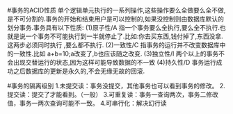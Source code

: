#事务的ACID性质
单个逻辑单元执行的一系列操作,这些操作要么全做要么全不做,是不可分割的.事务的开始和结束用户是可以控制的,如果没控制则由数据库默认的划分事务.事务具有以下性质:
(1)原子性/A
    指一个事务要么全执行,要么全不执行.也就是说一个事务不可能执行到一半就停止了.比如:你去买东西,钱付掉了,东西没拿.这两步必须同时执行 ,要么都不执行.
(2)一致性/C
   指事务的运行并不改变数据库中的一致性.比如 a+b=10;a改变了,b也应该随之改变.
(3)独立性/I
   两个以上的事务不会出现交替运行的状态,因为这样可能导致数据的不一致
(4)持久性/D
   事务运行成功之后数据库的更新是永久的,不会无缘无故的回滚.


#事务的隔离级别
1.未提交读：事务没提交，其他事务也可以看到事务的修改。
2.提交读：提交了才能看到。（一般）
3.可重复读：事务一查询两次，事务二修改值，事务一两次查询可能不一致。
4.可串行化：解决幻行读
